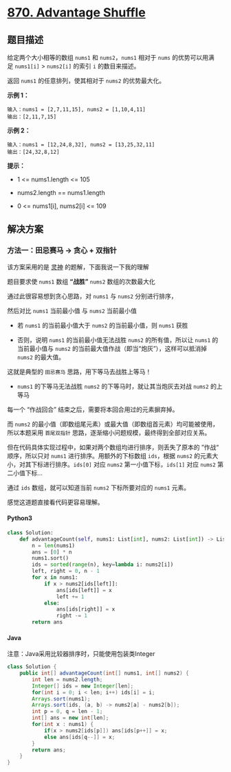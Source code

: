 # [870. Advantage Shuffle](https://leetcode.cn/problems/advantage-shuffle/)

## 题目描述

给定两个大小相等的数组 `nums1` 和 `nums2`，`nums1` 相对于 `nums` 的优势可以用满足 `nums1[i]` > `nums2[i]` 的索引 `i` 的数目来描述。

返回 `nums1` 的任意排列，使其相对于 `nums2` 的优势最大化。

**示例 1：**

```
输入：nums1 = [2,7,11,15], nums2 = [1,10,4,11]
输出：[2,11,7,15]
```

**示例 2：**

```
输入：nums1 = [12,24,8,32], nums2 = [13,25,32,11]
输出：[24,32,8,12]
```

**提示：**

- 1 <= nums1.length <= 105

- nums2.length == nums1.length

- 0 <= nums1[i], nums2[i] <= 109

## 解决方案

### 方法一：田忌赛马 -> 贪心 + 双指针

该方案采用的是 [灵神]([力扣](https://leetcode.cn/problems/advantage-shuffle/solution/tian-ji-sai-ma-by-endlesscheng-yxm6/)) 的题解，下面我说一下我的理解

题目要求使 `nums1` 数组 **“战胜”** `nums2` 数组的次数最大化

通过此很容易想到贪心思路，对 `nums1` 与 `nums2` 分别进行排序，

然后对比 `nums1` 当前最小值 与 `nums2` 当前最小值

- 若 `nums1` 的当前最小值大于 `nums2` 的当前最小值，则 `nums1` 获胜

- 否则，说明 `nums1` 的当前最小值无法战胜 `nums2` 的所有值，所以让 `nums1` 的当前最小值与 `nums2` 的当前最大值作战（即当“炮灰”），这样可以抵消掉 `nums2` 的最大值。

这就是典型的 `田忌赛马` 思路，用下等马去战胜上等马！

- `nums1` 的下等马无法战胜 `nums2` 的下等马时，就让其当炮灰去对战 `nums2` 的上等马

每一个 “作战回合” 结束之后，需要将本回合用过的元素摒弃掉。

而 `nums2` 的最小值（即数组尾元素）或最大值（即数组首元素）均可能被使用，所以本题采用 `首尾双指针` 思路，逐渐缩小问题规模，最终得到全部对应关系。

但在代码具体实现过程中，如果对两个数组均进行排序，则丢失了原本的 ”作战“ 顺序，所以只对 `nums1` 进行排序。用额外的下标数组 `ids`，根据 `nums2` 的元素大小，对其下标进行排序。`ids[0]` 对应 `nums2` 第一小值下标，`ids[1]` 对应 `nums2` 第二小值下标...

通过 `ids` 数组，就可以知道当前 `nums2` 下标所要对应的 `nums1` 元素。

感觉这道题直接看代码更容易理解。

#### Python3

```python
class Solution:
    def advantageCount(self, nums1: List[int], nums2: List[int]) -> List[int]:
        n = len(nums1)
        ans = [0] * n
        nums1.sort()
        ids = sorted(range(n), key=lambda i: nums2[i])
        left, right = 0, n - 1
        for x in nums1:
            if x > nums2[ids[left]]:
                ans[ids[left]] = x  
                left += 1
            else:
                ans[ids[right]] = x  
                right -= 1
        return ans
```

#### Java

注意：Java采用比较器排序时，只能使用包装类Integer

```java
class Solution {
    public int[] advantageCount(int[] nums1, int[] nums2) {
        int len = nums2.length;
        Integer[] ids = new Integer[len];
        for(int i = 0; i < len; i++) ids[i] = i;
        Arrays.sort(nums1);
        Arrays.sort(ids, (a, b) -> nums2[a] - nums2[b]);
        int p = 0, q = len - 1;
        int[] ans = new int[len];
        for(int x : nums1) {
            if(x > nums2[ids[p]]) ans[ids[p++]] = x;
            else ans[ids[q--]] = x;
        }
        return ans;
    }
}
```
